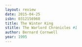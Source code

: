 ```yaml
---
layout: review
date: 2015-04-25
isbn: 0312156960
title: The Winter King 
stitle: The Warlord Chronicles #1
author: Bernard Cornwell
year: 1995
---
```


